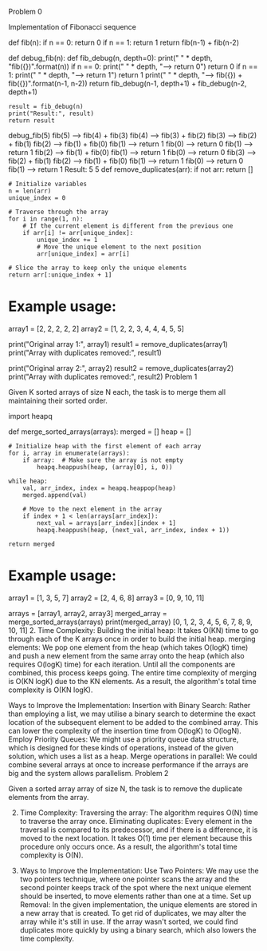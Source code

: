 Problem 0

Implementation of Fibonacci sequence

def fib(n):
    if n == 0:
        return 0
    if n == 1:
        return 1
    return fib(n-1) + fib(n-2)

def debug_fib(n):
    def fib_debug(n, depth=0):
        print("  " * depth, "fib({})".format(n))
        if n == 0:
            print("  " * depth, "--> return 0")
            return 0
        if n == 1:
            print("  " * depth, "--> return 1")
            return 1
        print("  " * depth, "--> fib({}) + fib({})".format(n-1, n-2))
        return fib_debug(n-1, depth+1) + fib_debug(n-2, depth+1)

    result = fib_debug(n)
    print("Result:", result)
    return result

debug_fib(5)
 fib(5)
 --> fib(4) + fib(3)
   fib(4)
   --> fib(3) + fib(2)
     fib(3)
     --> fib(2) + fib(1)
       fib(2)
       --> fib(1) + fib(0)
         fib(1)
         --> return 1
         fib(0)
         --> return 0
       fib(1)
       --> return 1
     fib(2)
     --> fib(1) + fib(0)
       fib(1)
       --> return 1
       fib(0)
       --> return 0
   fib(3)
   --> fib(2) + fib(1)
     fib(2)
     --> fib(1) + fib(0)
       fib(1)
       --> return 1
       fib(0)
       --> return 0
     fib(1)
     --> return 1
Result: 5
5
def remove_duplicates(arr):
    if not arr:
        return []

    # Initialize variables
    n = len(arr)
    unique_index = 0

    # Traverse through the array
    for i in range(1, n):
        # If the current element is different from the previous one
        if arr[i] != arr[unique_index]:
            unique_index += 1
            # Move the unique element to the next position
            arr[unique_index] = arr[i]

    # Slice the array to keep only the unique elements
    return arr[:unique_index + 1]

# Example usage:
array1 = [2, 2, 2, 2, 2]
array2 = [1, 2, 2, 3, 4, 4, 4, 5, 5]

print("Original array 1:", array1)
result1 = remove_duplicates(array1)
print("Array with duplicates removed:", result1)

print("Original array 2:", array2)
result2 = remove_duplicates(array2)
print("Array with duplicates removed:", result2)
Problem 1

Given K sorted arrays of size N each, the task is to merge them all maintaining their sorted order.

import heapq

def merge_sorted_arrays(arrays):
    merged = []
    heap = []

    # Initialize heap with the first element of each array
    for i, array in enumerate(arrays):
        if array:  # Make sure the array is not empty
            heapq.heappush(heap, (array[0], i, 0))

    while heap:
        val, arr_index, index = heapq.heappop(heap)
        merged.append(val)

        # Move to the next element in the array
        if index + 1 < len(arrays[arr_index]):
            next_val = arrays[arr_index][index + 1]
            heapq.heappush(heap, (next_val, arr_index, index + 1))

    return merged

# Example usage:
array1 = [1, 3, 5, 7]
array2 = [2, 4, 6, 8]
array3 = [0, 9, 10, 11]

arrays = [array1, array2, array3]
merged_array = merge_sorted_arrays(arrays)
print(merged_array)
[0, 1, 2, 3, 4, 5, 6, 7, 8, 9, 10, 11]
2. Time Complexity: Building the initial heap: It takes O(KN) time to go through each of the K arrays once in order to build the initial heap. merging elements: We pop one element from the heap (which takes O(logK) time) and push a new element from the same array onto the heap (which also requires O(logK) time) for each iteration. Until all the components are combined, this process keeps going. The entire time complexity of merging is O(KN logK) due to the KN elements. As a result, the algorithm's total time complexity is O(KN logK).

Ways to Improve the Implementation: Insertion with Binary Search: Rather than employing a list, we may utilise a binary search to determine the exact location of the subsequent element to be added to the combined array. This can lower the complexity of the insertion time from O(logK) to O(logN). Employ Priority Queues: We might use a priority queue data structure, which is designed for these kinds of operations, instead of the given solution, which uses a list as a heap. Merge operations in parallel: We could combine several arrays at once to increase performance if the arrays are big and the system allows parallelism.
Problem 2

Given a sorted array array of size N, the task is to remove the duplicate elements from the array.

2. Time Complexity: Traversing the array: The algorithm requires O(N) time to traverse the array once. Eliminating duplicates: Every element in the traversal is compared to its predecessor, and if there is a difference, it is moved to the next location. It takes O(1) time per element because this procedure only occurs once. As a result, the algorithm's total time complexity is O(N).

3. Ways to Improve the Implementation: Use Two Pointers: We may use the two pointers technique, where one pointer scans the array and the second pointer keeps track of the spot where the next unique element should be inserted, to move elements rather than one at a time. Set up Removal: In the given implementation, the unique elements are stored in a new array that is created. To get rid of duplicates, we may alter the array while it's still in use. If the array wasn't sorted, we could find duplicates more quickly by using a binary search, which also lowers the time complexity.

 

